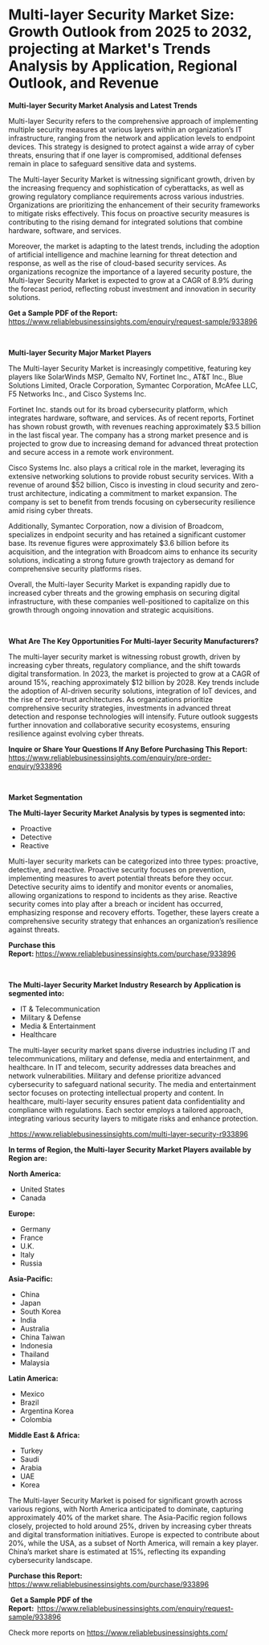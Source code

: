 <p><h1>Multi-layer Security Market Size: Growth Outlook from 2025 to 2032, projecting at Market's Trends Analysis by Application, Regional Outlook, and Revenue</h1></p><p><strong>Multi-layer Security Market Analysis and Latest Trends</strong></p>
<p><p>Multi-layer Security refers to the comprehensive approach of implementing multiple security measures at various layers within an organization’s IT infrastructure, ranging from the network and application levels to endpoint devices. This strategy is designed to protect against a wide array of cyber threats, ensuring that if one layer is compromised, additional defenses remain in place to safeguard sensitive data and systems.</p><p>The Multi-layer Security Market is witnessing significant growth, driven by the increasing frequency and sophistication of cyberattacks, as well as growing regulatory compliance requirements across various industries. Organizations are prioritizing the enhancement of their security frameworks to mitigate risks effectively. This focus on proactive security measures is contributing to the rising demand for integrated solutions that combine hardware, software, and services.</p><p>Moreover, the market is adapting to the latest trends, including the adoption of artificial intelligence and machine learning for threat detection and response, as well as the rise of cloud-based security services. As organizations recognize the importance of a layered security posture, the Multi-layer Security Market is expected to grow at a CAGR of 8.9% during the forecast period, reflecting robust investment and innovation in security solutions.</p></p>
<p><strong>Get a Sample PDF of the Report:&nbsp;</strong> <a href="https://www.reliablebusinessinsights.com/enquiry/request-sample/933896?utm_campaign=2397&utm_medium=2&utm_source=Github&utm_content=ia&utm_term=12022025&utm_id=multi-layer-security">https://www.reliablebusinessinsights.com/enquiry/request-sample/933896</a></p>
<p>&nbsp;</p>
<p><strong>Multi-layer Security Major Market Players</strong></p>
<p><p>The Multi-layer Security Market is increasingly competitive, featuring key players like SolarWinds MSP, Gemalto NV, Fortinet Inc., AT&T Inc., Blue Solutions Limited, Oracle Corporation, Symantec Corporation, McAfee LLC, F5 Networks Inc., and Cisco Systems Inc. </p><p>Fortinet Inc. stands out for its broad cybersecurity platform, which integrates hardware, software, and services. As of recent reports, Fortinet has shown robust growth, with revenues reaching approximately $3.5 billion in the last fiscal year. The company has a strong market presence and is projected to grow due to increasing demand for advanced threat protection and secure access in a remote work environment.</p><p>Cisco Systems Inc. also plays a critical role in the market, leveraging its extensive networking solutions to provide robust security services. With a revenue of around $52 billion, Cisco is investing in cloud security and zero-trust architecture, indicating a commitment to market expansion. The company is set to benefit from trends focusing on cybersecurity resilience amid rising cyber threats.</p><p>Additionally, Symantec Corporation, now a division of Broadcom, specializes in endpoint security and has retained a significant customer base. Its revenue figures were approximately $3.6 billion before its acquisition, and the integration with Broadcom aims to enhance its security solutions, indicating a strong future growth trajectory as demand for comprehensive security platforms rises.</p><p>Overall, the Multi-layer Security Market is expanding rapidly due to increased cyber threats and the growing emphasis on securing digital infrastructure, with these companies well-positioned to capitalize on this growth through ongoing innovation and strategic acquisitions.</p></p>
<p>&nbsp;</p>
<p><strong>What Are The Key Opportunities For Multi-layer Security Manufacturers?</strong></p>
<p><p>The multi-layer security market is witnessing robust growth, driven by increasing cyber threats, regulatory compliance, and the shift towards digital transformation. In 2023, the market is projected to grow at a CAGR of around 15%, reaching approximately $12 billion by 2028. Key trends include the adoption of AI-driven security solutions, integration of IoT devices, and the rise of zero-trust architectures. As organizations prioritize comprehensive security strategies, investments in advanced threat detection and response technologies will intensify. Future outlook suggests further innovation and collaborative security ecosystems, ensuring resilience against evolving cyber threats.</p></p>
<p><strong>Inquire or Share Your Questions If Any Before Purchasing This Report:</strong> <a href="https://www.reliablebusinessinsights.com/enquiry/pre-order-enquiry/933896?utm_campaign=2397&utm_medium=2&utm_source=Github&utm_content=ia&utm_term=12022025&utm_id=multi-layer-security">https://www.reliablebusinessinsights.com/enquiry/pre-order-enquiry/933896</a></p>
<p>&nbsp;</p>
<p><strong>Market Segmentation</strong></p>
<p><strong>The Multi-layer Security Market Analysis by types is segmented into:</strong></p>
<p><ul><li>Proactive</li><li>Detective</li><li>Reactive</li></ul></p>
<p><p>Multi-layer security markets can be categorized into three types: proactive, detective, and reactive. Proactive security focuses on prevention, implementing measures to avert potential threats before they occur. Detective security aims to identify and monitor events or anomalies, allowing organizations to respond to incidents as they arise. Reactive security comes into play after a breach or incident has occurred, emphasizing response and recovery efforts. Together, these layers create a comprehensive security strategy that enhances an organization’s resilience against threats.</p></p>
<p><strong>Purchase this Report:&nbsp;</strong><a href="https://www.reliablebusinessinsights.com/purchase/933896?utm_campaign=2397&utm_medium=2&utm_source=Github&utm_content=ia&utm_term=12022025&utm_id=multi-layer-security">https://www.reliablebusinessinsights.com/purchase/933896</a></p>
<p>&nbsp;</p>
<p><strong>The Multi-layer Security Market Industry Research by Application is segmented into:</strong></p>
<p><ul><li>IT & Telecommunication</li><li>Military & Defense</li><li>Media & Entertainment</li><li>Healthcare</li></ul></p>
<p><p>The multi-layer security market spans diverse industries including IT and telecommunications, military and defense, media and entertainment, and healthcare. In IT and telecom, security addresses data breaches and network vulnerabilities. Military and defense prioritize advanced cybersecurity to safeguard national security. The media and entertainment sector focuses on protecting intellectual property and content. In healthcare, multi-layer security ensures patient data confidentiality and compliance with regulations. Each sector employs a tailored approach, integrating various security layers to mitigate risks and enhance protection.</p></p>
<p><a href="https://www.reliablebusinessinsights.com/multi-layer-security-r933896?utm_campaign=2397&utm_medium=2&utm_source=Github&utm_content=ia&utm_term=12022025&utm_id=multi-layer-security">&nbsp;https://www.reliablebusinessinsights.com/multi-layer-security-r933896</a></p>
<p><strong>In terms of Region, the Multi-layer Security Market Players available by Region are:</strong></p>
<p>
    <p> <strong> North America: </strong>
        <ul>
            <li>United States</li>
            <li>Canada</li>
        </ul>
        </p> 
    <p> <strong> Europe: </strong>
        <ul>
            <li>Germany</li>
            <li>France</li>
            <li>U.K.</li>
            <li>Italy</li>
            <li>Russia</li>
        </ul>
        </p> 
    <p> <strong> Asia-Pacific: </strong>
        <ul>
            <li>China</li>
            <li>Japan</li>
            <li>South Korea</li>
            <li>India</li>
            <li>Australia</li>
            <li>China Taiwan</li>
            <li>Indonesia</li>
            <li>Thailand</li>
            <li>Malaysia</li>
        </ul>
        </p> 
    <p> <strong> Latin America: </strong>
        <ul>
            <li>Mexico</li>
            <li>Brazil</li>
            <li>Argentina Korea</li>
            <li>Colombia</li>
        </ul>
        </p> 
    <p> <strong> Middle East & Africa: </strong>
        <ul>
            <li>Turkey</li>
            <li>Saudi</li>
            <li>Arabia</li>
            <li>UAE</li>
            <li>Korea</li>
        </ul>
    </p>
    </p>
<p><p>The Multi-layer Security Market is poised for significant growth across various regions, with North America anticipated to dominate, capturing approximately 40% of the market share. The Asia-Pacific region follows closely, projected to hold around 25%, driven by increasing cyber threats and digital transformation initiatives. Europe is expected to contribute about 20%, while the USA, as a subset of North America, will remain a key player. China’s market share is estimated at 15%, reflecting its expanding cybersecurity landscape.</p></p>
<p><strong>Purchase this Report: </strong><a href="https://www.reliablebusinessinsights.com/purchase/933896?utm_campaign=2397&utm_medium=2&utm_source=Github&utm_content=ia&utm_term=12022025&utm_id=multi-layer-security">https://www.reliablebusinessinsights.com/purchase/933896</a></p>
<p>&nbsp;<strong>Get a Sample PDF of the Report:&nbsp;&nbsp;</strong><a href="https://www.reliablebusinessinsights.com/enquiry/request-sample/933896?utm_campaign=2397&utm_medium=2&utm_source=Github&utm_content=ia&utm_term=12022025&utm_id=multi-layer-security">https://www.reliablebusinessinsights.com/enquiry/request-sample/933896</a></p>
<p><strong></strong></p>
<p>Check more reports on <a href="https://www.reliablebusinessinsights.com/?utm_campaign=2397&utm_medium=2&utm_source=Github&utm_content=ia&utm_term=12022025&utm_id=multi-layer-security">https://www.reliablebusinessinsights.com/</a></p>